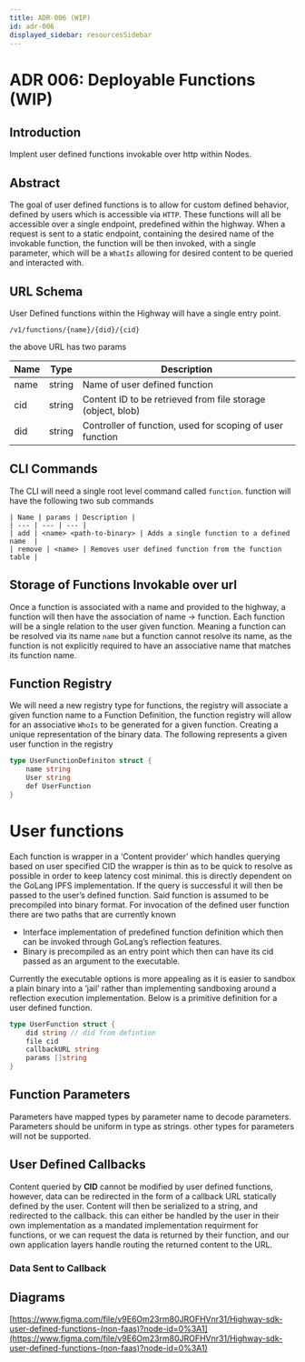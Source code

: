 ```yaml
---
title: ADR-006 (WIP)
id: adr-006
displayed_sidebar: resourcesSidebar
---
```

# ADR 006: Deployable Functions (WIP)

## Introduction
Implent user defined functions invokable over http within Nodes.

## Abstract

The goal of user defined functions is to allow for custom defined behavior, defined by users which is accessible via `HTTP`. These functions will all be accessible over a single endpoint,  predefined within the highway.  When a request is sent to a static endpoint, containing the desired name of the invokable function, the function will be then invoked, with a single parameter, which will be a `WhatIs` allowing for desired content to be queried and interacted with.

## URL Schema

User Defined functions within the Highway will have a single entry point.

`/v1/functions/{name}/{did}/{cid}`

the above URL has two params

| Name | Type | Description |
| --- | --- | --- |
| name | string | Name of user defined function |
| cid | string | Content ID to be retrieved from file storage (object, blob) |
| did | string | Controller of function, used for scoping of user function |
## CLI Commands

The CLI will need a single root level command called `function`. function will have the following two sub commands
```
| Name | params | Description |
| --- | --- | --- |
| add | <name> <path-to-binary> | Adds a single function to a defined name  |
| remove | <name> | Removes user defined function from the function table |
```
## Storage of Functions Invokable over url

Once a function is associated with a name and provided to the highway, a function will then have the association of name → function. Each function will be a single relation to the user given function. Meaning a function can be resolved via its name `name` but a function cannot resolve its name, as the function is not explicitly required to have an associative name that matches its function name.

## Function Registry

We will need a new registry type for functions, the registry will associate a given function name to a Function Definition, the function registry will allow for an associative `WhoIs` to be generated for a given function. Creating a unique representation of the binary data.  The following represents a given user function in the registry

```go
type UserFunctionDefiniton struct {
	name string
	User string
	def UserFunction
}
```



# User functions

Each function is wrapper in a ‘Content provider’ which handles querying based on user specified CID the wrapper is thin as to be quick to resolve as possible in order to keep latency cost minimal. this is directly dependent on the GoLang IPFS implementation. If the query is successful it will then be passed to the user’s defined function. Said function is assumed to be precompiled into binary format. For invocation of the defined user function there are two paths that are currently known

- Interface implementation of predefined function definition which then can be invoked through GoLang’s reflection features.
- Binary is precompiled as an entry point which then can have its cid passed as an argument to the executable.

Currently the executable options is more appealing as it is easier to sandbox a plain binary into a ‘jail’ rather than implementing sandboxing around a reflection execution implementation. Below is a primitive definition for a user defined function.

```go
type UserFunction struct {
    did string // did from defintion
    file cid
    callbackURL string
    params []string
}
```

## Function Parameters

Parameters have mapped types by parameter name to decode parameters. Parameters should be uniform in type as strings. other types for parameters will not be supported.

## User Defined Callbacks
Content queried by **CID** cannot be modified by user defined functions, however, data can be redirected in the form of a callback URL statically defined by the user. Content will then be serialized to a string, and redirected to the callback. this can either be handled by the user in their own implementation as a mandated implementation requirment for functions, or we can request the data is returned by their function, and our own application layers handle routing the returned content to the URL.

### Data Sent to Callback


## Diagrams

[https://www.figma.com/file/v9E6Om23rm80JROFHVnr31/Highway-sdk-user-defined-functions-(non-faas)?node-id=0%3A1](https://www.figma.com/file/v9E6Om23rm80JROFHVnr31/Highway-sdk-user-defined-functions-(non-faas)?node-id=0%3A1)
